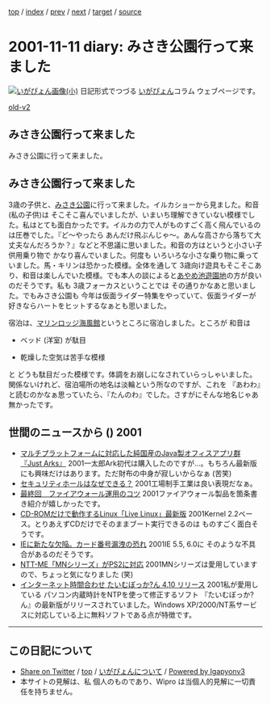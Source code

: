[top](../index.html) 
 / [index](index.html) 
 / [prev](ig011109.html) 
 / [next](ig011112.html) 
 / [target](https://igapyon.github.io/diary/2001/ig011111.html) 
 / [source](https://github.com/igapyon/diary/blob/master/2001/ig011111.src.md) 

2001-11-11 diary: みさき公園行って来ました
=====================================================================================================
[![いがぴょん画像(小)](https://igapyon.github.io/diary/images/iga200306s.jpg "いがぴょん")](https://igapyon.github.io/diary/memo/memoigapyon.html) 日記形式でつづる [いがぴょん](https://igapyon.github.io/diary/memo/memoigapyon.html)コラム ウェブページです。

[old-v2](ig011111-orig.html)

## みさき公園行って来ました

みさき公園に行って来ました。


## みさき公園行って来ました

3歳の子供と、[みさき公園](http://www.nankai.co.jp/misaki/)に行って来ました。イルカショーから見ました。和音(私の子供)は そこそこ喜んでいましたが、いまいち理解できていない模様でした。私はとても面白かったです。イルカの力で人がものすごく高く飛んでいるのは圧巻でした。『ど～やったら あんだけ飛ぶんじゃ～。あんな高さから落ちて大丈夫なんだろうか？』などと不思議に思いました。和音の方はというと小さい子供用乗り物で かなり喜んでいました。何度も いろいろな小さな乗り物に乗っていました。馬・キリンは恐かった模様。全体を通して 3歳向け遊具もそこそこあり、和音は楽しんでいた模様。でも本人の談によると[あやめ池遊園地](http://www.kcn.ne.jp/~ayameike/)の方が良いのだそうです。私も 3歳フォーカスということでは その通りかなあと思いました。でもみさき公園も 今年は仮面ライダー特集をやっていて、仮面ライダーが好きならハートをヒットするなぁとも思いました。

宿泊は、[マリンロッジ海風館](http://www.yso.or.jp/center/kaifukan/kaifukan.html)というところに宿泊しました。ところが 和音は 

* ベッド (洋室) が駄目
  
* 乾燥した空気は苦手な模様

と どうも駄目だった模様です。体調をお崩しになされていらっしゃいました。関係ないけれど、宿泊場所の地名は淡輪という所なのですが、これを 『あわわ』と読むのかなぁ思っていたら、『たんのわ』でした。さすがにそんな地名じゃあ無かったです。

## 世間のニュースから () 2001

* [マルチプラットフォームに対応した純国産のJava製オフィスアプリ群 『Just Arks』](http://db.ascii24.com/db/review/soft/wordproc/2001/11/08/631055-000.html)  2001一太郎Ark初代は購入したのですが…。もちろん最新版にも興味だけはあります。ただ財布の中身が寂しいからなぁ (苦笑)
* [セキュリティホールはなぜできる？](http://www.atmarkit.co.jp/fsecurity/column/sec_hole01/sec01.html)  2001工場制手工業は良い表現だなぁ。
* [最終回　ファイアウォール運用のコツ](http://www.atmarkit.co.jp/fsecurity/rensai/fw06/fw01.html)  2001ファイアウォール製品を箇条書き紹介が嬉しかったです。
* [CD-ROMだけで動作するLinux「Live Linux」最新版](http://www.zdnet.co.jp/news/bursts/0111/09/mlb.html)  2001Kernel 2.2ベース。とりあえずCDだけでそのままブート実行できるのは ものすごく面白そうです。
* [IEに新たな欠陥。カード番号漏洩の恐れ](http://www.zdnet.co.jp/news/0111/10/b_1109_05.html)  2001IE 5.5, 6.0に そのような不具合があるのだそうです。
* [NTT-ME「MNシリーズ」がPS2に対応](http://www.zdnet.co.jp/news/bursts/0111/09/ntt-me.html)  2001MNシリーズは愛用していますので、ちょっと気になりました (笑)
* [インターネット時間合わせ たいむぼっか?ん 4.10 リリース](http://www.netlaputa.ne.jp/~ayu/labo/win32/timeb/)  2001私が愛用している パソコン内蔵時計をNTPを使って修正するソフト 『たいむぼっか?ん』の最新版がリリースされていました。Windows XP/2000/NT系サービスに対応している上に無料ソフトである点が特徴です。


----------------------------------------------------------------------------------------------------

## この日記について

* [Share on Twitter](https://twitter.com/intent/tweet?hashtags=igapyon%2Cdiary%2C%E3%81%84%E3%81%8C%E3%81%B4%E3%82%87%E3%82%93&text=%E3%81%BF%E3%81%95%E3%81%8D%E5%85%AC%E5%9C%92%E8%A1%8C%E3%81%A3%E3%81%A6%E6%9D%A5%E3%81%BE%E3%81%97%E3%81%9F&url=https%3A%2F%2Figapyon.github.io%2Fdiary%2F2001%2Fig011111.html) / [top](../index.html) / [いがぴょんについて](https://igapyon.github.io/diary/memo/memoigapyon.html) / [Powered by Igapyonv3](https://github.com/igapyon/igapyonv3)
* 本サイトの見解は、私 個人のものであり、Wipro は当個人的見解に一切責任を持ちません。 
